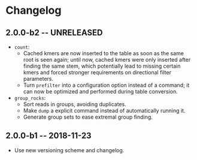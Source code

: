 # Changelog

## 2.0.0-b2 -- UNRELEASED
- `count`:
  - Cached kmers are now inserted to the table as soon as the same root is
    seen again; until now, cached kmers were only inserted after finding the
    same stem, which potentially lead to missing certain kmers and forced
    stronger requirements on directional filter parameters.
  - Turn `prefilter` into a configuration option instead of a command; it can
    now be optimized and performed during table conversion.
- `group_rocks`:
  - Sort reads in groups, avoiding duplicates.
  - Make `dump` a explicit command instead of automatically running it.
  - Generate group sets to ease extremal group finding.

## 2.0.0-b1 -- 2018-11-23
- Use new versioning scheme and changelog.

